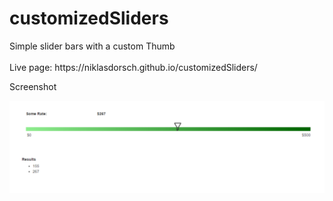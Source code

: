 # customizedSliders
<div>Simple slider bars with a custom Thumb</div>
<br>
<div>Live page: https://niklasdorsch.github.io/customizedSliders/<div>

Screenshot

<img src="./screenshot.PNG">
